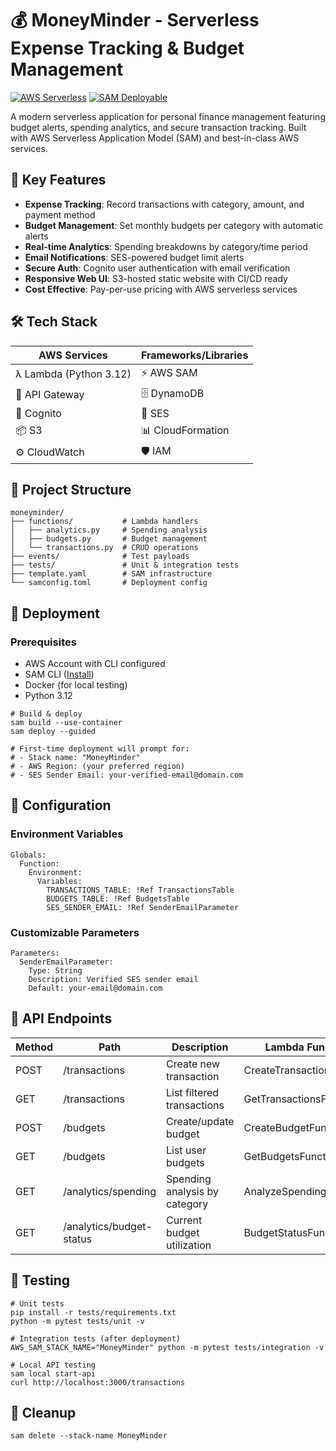 # 💰 MoneyMinder - Serverless Expense Tracking & Budget Management

[![AWS Serverless](https://img.shields.io/badge/AWS-Serverless-orange?logo=amazon-aws)](https://aws.amazon.com/serverless)
[![SAM Deployable](https://img.shields.io/badge/Deploy-SAM-yellowgreen)](https://aws.amazon.com/serverless/sam/)

A modern serverless application for personal finance management featuring budget alerts, spending analytics, and secure transaction tracking. Built with AWS Serverless Application Model (SAM) and best-in-class AWS services.

## 🌟 Key Features

- **Expense Tracking**: Record transactions with category, amount, and payment method
- **Budget Management**: Set monthly budgets per category with automatic alerts
- **Real-time Analytics**: Spending breakdowns by category/time period
- **Email Notifications**: SES-powered budget limit alerts
- **Secure Auth**: Cognito user authentication with email verification
- **Responsive Web UI**: S3-hosted static website with CI/CD ready
- **Cost Effective**: Pay-per-use pricing with AWS serverless services

## 🛠️ Tech Stack

**AWS Services** | **Frameworks/Libraries**
--- | ---
λ Lambda (Python 3.12) | ⚡ AWS SAM
🚪 API Gateway | 🗄️ DynamoDB
🔐 Cognito | 📧 SES
📦 S3 | 📊 CloudFormation
⚙️ CloudWatch | 🛡️ IAM

## 📂 Project Structure

```
moneyminder/
├── functions/           # Lambda handlers
│   ├── analytics.py     # Spending analysis
│   ├── budgets.py       # Budget management
│   └── transactions.py  # CRUD operations
├── events/              # Test payloads
├── tests/               # Unit & integration tests
├── template.yaml        # SAM infrastructure
└── samconfig.toml       # Deployment config
```

## 🚀 Deployment

### Prerequisites
- AWS Account with CLI configured
- SAM CLI ([Install](https://docs.aws.amazon.com/serverless-application-model/latest/developerguide/install-sam-cli.html))
- Docker (for local testing)
- Python 3.12

```
# Build & deploy
sam build --use-container
sam deploy --guided

# First-time deployment will prompt for:
# - Stack name: "MoneyMinder"
# - AWS Region: (your preferred region)
# - SES Sender Email: your-verified-email@domain.com
```

## 🔧 Configuration

### Environment Variables
```
Globals:
  Function:
    Environment:
      Variables:
        TRANSACTIONS_TABLE: !Ref TransactionsTable
        BUDGETS_TABLE: !Ref BudgetsTable
        SES_SENDER_EMAIL: !Ref SenderEmailParameter
```

### Customizable Parameters
```
Parameters:
  SenderEmailParameter:
    Type: String
    Description: Verified SES sender email
    Default: your-email@domain.com
```

## 📡 API Endpoints

| Method | Path                    | Description                     | Lambda Function          |
|--------|-------------------------|---------------------------------|--------------------------|
| POST   | /transactions           | Create new transaction          | CreateTransactionFunction|
| GET    | /transactions           | List filtered transactions      | GetTransactionsFunction  |
| POST   | /budgets                | Create/update budget            | CreateBudgetFunction     |
| GET    | /budgets                | List user budgets               | GetBudgetsFunction       |
| GET    | /analytics/spending     | Spending analysis by category    | AnalyzeSpendingFunction  |
| GET    | /analytics/budget-status| Current budget utilization       | BudgetStatusFunction     |

## 🧪 Testing

```
# Unit tests
pip install -r tests/requirements.txt
python -m pytest tests/unit -v

# Integration tests (after deployment)
AWS_SAM_STACK_NAME="MoneyMinder" python -m pytest tests/integration -v

# Local API testing
sam local start-api
curl http://localhost:3000/transactions
```

## 🧹 Cleanup

```
sam delete --stack-name MoneyMinder
```
